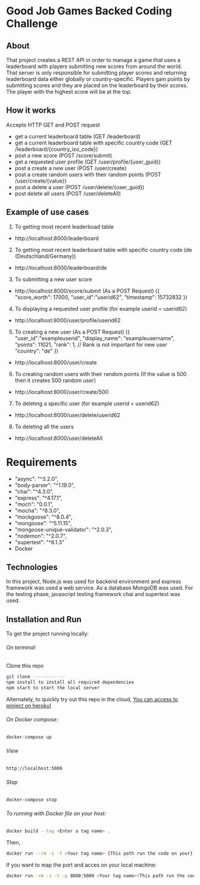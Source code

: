 # Good Job Games Backed Coding Challenge
## About
That project creates a REST API in order to manage a game that uses a leaderboard with players submitting new scores from around the world.
That server is only responsible for submitting player scores and returning leaderboard data either globally or country-specific.
Players gain points by submitting scores and they are placed on the leaderboard by their scores. The player with the highest score will be at the top.

## How it works
Accepts HTTP GET and POST request
* get a current leaderboard table (GET /leaderboard)
* get a current leaderboard table with specific country code (GET /leaderboard/{country_iso_code})
* post a new score (POST /​score/submit​)
* get a requested user profile (GET /user/profile/{user_guid})
* post a create a new user (POST /user/create)
* post a create random users with their random points (POST /user/create/{value})
* post a delete a user (POST /user/delete/{user_guid})
* post delete all users (POST /user/deleteAll)

## Example of use cases
1. To getting most recent leaderboad table
* http://localhost:8000/leaderboard
2. To getting most recent leaderboard table with specific country code (de (Deutschland/Germany))
* http://localhost:8000/leaderboard/de
3. To submitting a new user score
* http://localhost:8000/score/submit (As a POST Request) ({
    "score_worth": 17000,
    "user_id":"userid62",
    "timestamp": 15732832
})
4. To displaying a requested user profile (for example userid = userid62)
* http://localhost:8000/user/profile/userid62
5. To creating a new user (As a POST Request) ({
 "user_id":"exampleuserid",
 "display_name": "exampleusername",
 "points": 11021,
 "rank": 1, // Rank is not important for new user
 "country": "de"
})
* http://localhost:8000/user/create
6. To creating random users with their random points (If the value is 500 then it creates 500 random user)
* http://localhost:8000/user/create/500
7. To deleting a specific user (for example userid = userid62)
* http://localhost:8000/user/delete/userid62
8. To deleting all the users
* http://localhost:8000/user/deleteAll

# Requirements
 * "async": "^3.2.0",
 * "body-parser": "^1.19.0",
 * "chai": "^4.3.0",
 *  "express": "^4.17.1",
 *  "moch": "0.0.1",
 *  "mocha": "^8.3.0",
 *  "mockgoose": "^8.0.4",
 * "mongoose": "^5.11.15",
 * "mongoose-unique-validator": "^2.0.3",
 * "nodemon": "^2.0.7",
 * "supertest": "^6.1.3"
 * Docker
## Technologies
In this project, Node.js was used for backend environment and express framework was used a web service. As a database MongoDB was used.
For the testing phase, javascript testing framework chai and supertest was used.
## Installation and Run
To get the project running locally:

###### On terminal:
Clone this repo
 ```bash
git clone ------------
npm install to install all required dependencies
npm start to start the local server
```
Alternately, to quickly try out this repo in the cloud, [You can access to project on heroku!](https://bugrarestapi.herokuapp.com/leaderboard)
###### On Docker compose: 
```bash
docker-compose up
```
###### View
```bash
http://localhost:5000
```
###### Stop
```bash
docker-compose stop
```
###### To running with Docker file on your host: 
```bash
docker build --tag <Enter a tag name> .
```
Then,
```bash
docker run --rm -i -t <Your tag name> (This path run the code on your)
```
If you want to map the port and acces on your local machine:
```bash
docker run -rm -i -t -p 8080:5000 <Your tag name>(This path run the code on your)
```
